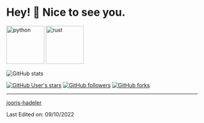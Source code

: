 # Hey! 👋 Nice to see you. #

[<img src="https://cdn.iconscout.com/icon/free/png-256/python-3521655-2945099.png" alt="python" width="100">](https://docs.python.org/3/library/index.html)
[<img src="https://cdn.iconscout.com/icon/free/png-256/rust-3521686-2945130.png" alt="rust" width="100">](https://www.rust-lang.org/)

![GitHub stats](https://github-readme-stats.vercel.app/api?username=jooris-hadeler&theme=gotham&show_icons=true&count_private=true&hide_title=true&hide_border=true)

[<img alt="GitHub User's stars" src="https://img.shields.io/github/stars/jooris-hadeler?affiliations=OWNER%2CCOLLABORATOR%2CORGANIZATION_MEMBER&label=Total%20user%20stars%20in%20all%20repo&logoColor=red&style=social">](https://github.com/jooris-hadeler?tab=repositories&q=&type=&language=&sort=stargazers)
[<img alt="GitHub followers" src="https://img.shields.io/github/followers/jooris-hadeler?&logoColor=red&style=social">](https://github.com/jooris-hadeler?tab=followers)
[<img alt="GitHub forks" src="https://img.shields.io/github/forks/jooris-hadeler/TranslatorSelenium?logoColor=red&style=social">](https://github.com/jooris-hadeler/TranslatorSelenium/network/members)

------

[jooris-hadeler](https://github.com/jooris-hadeler)

Last Edited on: 09/10/2022
